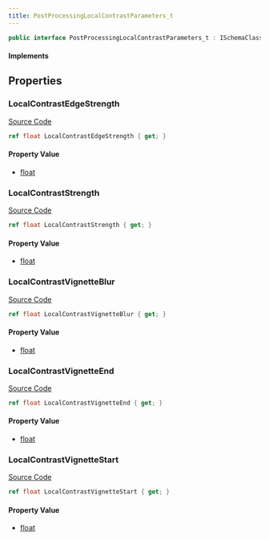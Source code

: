 ```yaml
---
title: PostProcessingLocalContrastParameters_t
---
```


```csharp
public interface PostProcessingLocalContrastParameters_t : ISchemaClass<PostProcessingLocalContrastParameters_t>, ISchemaField, ISchemaClass, INativeHandle
```

#### Implements

## Properties

### LocalContrastEdgeStrength

[Source Code](https://github.com/swiftly-solution/swiftlys2/blob/main/managed/src/SwiftlyS2.Generated/Schemas/Interfaces/PostProcessingLocalContrastParameters_t.cs#L19)

```csharp
ref float LocalContrastEdgeStrength { get; }
```

#### Property Value

- [float](https://learn.microsoft.com/dotnet/api/system.single)

### LocalContrastStrength

[Source Code](https://github.com/swiftly-solution/swiftlys2/blob/main/managed/src/SwiftlyS2.Generated/Schemas/Interfaces/PostProcessingLocalContrastParameters_t.cs#L17)

```csharp
ref float LocalContrastStrength { get; }
```

#### Property Value

- [float](https://learn.microsoft.com/dotnet/api/system.single)

### LocalContrastVignetteBlur

[Source Code](https://github.com/swiftly-solution/swiftlys2/blob/main/managed/src/SwiftlyS2.Generated/Schemas/Interfaces/PostProcessingLocalContrastParameters_t.cs#L25)

```csharp
ref float LocalContrastVignetteBlur { get; }
```

#### Property Value

- [float](https://learn.microsoft.com/dotnet/api/system.single)

### LocalContrastVignetteEnd

[Source Code](https://github.com/swiftly-solution/swiftlys2/blob/main/managed/src/SwiftlyS2.Generated/Schemas/Interfaces/PostProcessingLocalContrastParameters_t.cs#L23)

```csharp
ref float LocalContrastVignetteEnd { get; }
```

#### Property Value

- [float](https://learn.microsoft.com/dotnet/api/system.single)

### LocalContrastVignetteStart

[Source Code](https://github.com/swiftly-solution/swiftlys2/blob/main/managed/src/SwiftlyS2.Generated/Schemas/Interfaces/PostProcessingLocalContrastParameters_t.cs#L21)

```csharp
ref float LocalContrastVignetteStart { get; }
```

#### Property Value

- [float](https://learn.microsoft.com/dotnet/api/system.single)

